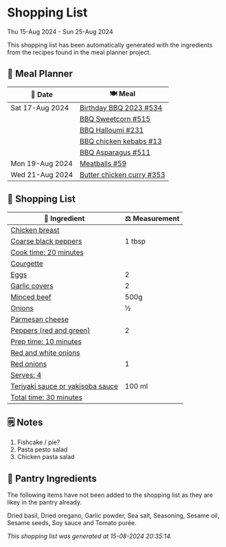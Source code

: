 # Shopping List

Thu 15-Aug 2024 - Sun 25-Aug 2024

This shopping list has been automatically generated with the ingredients from the recipes found in the meal planner project.

## 📅 Meal Planner

|📅 Date| 🍽️ Meal|
|----|----|
|Sat 17-Aug 2024|[Birthday BBQ 2023 #534](https://github.com/jcallaghan/The-Cookbook/issues/534)|
||[BBQ Sweetcorn #515](https://github.com/jcallaghan/The-Cookbook/issues/515)|
||[BBQ Halloumi #231](https://github.com/jcallaghan/The-Cookbook/issues/231)|
||[BBQ chicken kebabs #13](https://github.com/jcallaghan/The-Cookbook/issues/13)|
||[BBQ Asparagus #511](https://github.com/jcallaghan/The-Cookbook/issues/511)|
|Mon 19-Aug 2024|[Meatballs #59](https://github.com/jcallaghan/The-Cookbook/issues/59)|
|Wed 21-Aug 2024|[Butter chicken curry #353](https://github.com/jcallaghan/The-Cookbook/issues/353)|

## 🛒 Shopping List

| 🍌 Ingredient| ⚖️ Measurement|
|----------|-----------|
|[Chicken breast](https://www.sainsburys.co.uk/gol-ui/SearchResults/Chicken%20breast)||
|[Coarse black peppers](https://www.sainsburys.co.uk/gol-ui/SearchResults/Coarse%20black%20peppers)|1 tbsp|
|[Cook time: 20 minutes](https://www.sainsburys.co.uk/gol-ui/SearchResults/Cook%20time:%2020%20minutes)||
|[Courgette](https://www.sainsburys.co.uk/gol-ui/SearchResults/Courgette)||
|[Eggs](https://www.sainsburys.co.uk/gol-ui/SearchResults/Eggs)|2|
|[Garlic covers](https://www.sainsburys.co.uk/gol-ui/SearchResults/Garlic%20covers)|2|
|[Minced beef](https://www.sainsburys.co.uk/gol-ui/SearchResults/Minced%20beef)|500g|
|[Onions](https://www.sainsburys.co.uk/gol-ui/SearchResults/Onions)|½|
|[Parmesan cheese](https://www.sainsburys.co.uk/gol-ui/SearchResults/Parmesan%20cheese)||
|[Peppers (red and green)](https://www.sainsburys.co.uk/gol-ui/SearchResults/Peppers%20(red%20and%20green))|2|
|[Prep time: 10 minutes](https://www.sainsburys.co.uk/gol-ui/SearchResults/Prep%20time:%2010%20minutes)||
|[Red and white onions](https://www.sainsburys.co.uk/gol-ui/SearchResults/Red%20and%20white%20onions)||
|[Red onions](https://www.sainsburys.co.uk/gol-ui/SearchResults/Red%20onions)|1|
|[Serves: 4](https://www.sainsburys.co.uk/gol-ui/SearchResults/Serves:%204)||
|[Teriyaki sauce or yakisoba sauce](https://www.sainsburys.co.uk/gol-ui/SearchResults/Teriyaki%20sauce%20or%20yakisoba%20sauce)|100 ml|
|[Total time: 30 minutes](https://www.sainsburys.co.uk/gol-ui/SearchResults/Total%20time:%2030%20minutes)||

## 🗒️ Notes

1. Fishcake / pie?
1. Pasta pesto salad
1. Chicken pasta salad

## 🏪 Pantry Ingredients

The following items have not been added to the shopping list as they are likey in the pantry already.

Dried basil, Dried oregano, Garlic powder, Sea salt, Seasoning, Sesame oil, Sesame seeds, Soy sauce and Tomato purée.


_This shopping list was generated at 15-08-2024 20:35:14._
